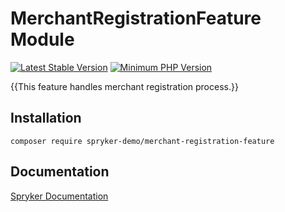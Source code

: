 # MerchantRegistrationFeature Module
[![Latest Stable Version](https://poser.pugx.org/spryker-demo/merchant-registration-feature/v/stable.svg)](https://packagist.org/packages/spryker-demo/merchant-registration-feature)
[![Minimum PHP Version](https://img.shields.io/badge/php-%3E%3D%207.4-8892BF.svg)](https://php.net/)

{{This feature handles merchant registration process.}}

## Installation

```
composer require spryker-demo/merchant-registration-feature
```

## Documentation

[Spryker Documentation](https://academy.spryker.com/developing_with_spryker/module_guide/modules.html)
